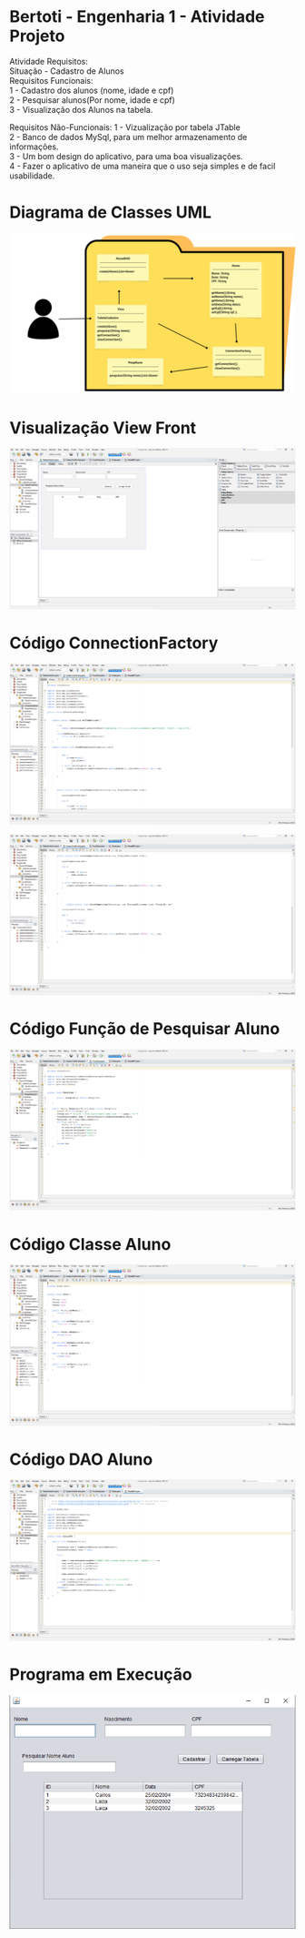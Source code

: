 # Bertoti - Engenharia 1 - Atividade Projeto



Atividade Requisitos:</br>
Situação - Cadastro de Alunos</br>
Requisitos Funcionais:</br>
1 - Cadastro dos alunos (nome, idade e cpf)</br>
2 - Pesquisar alunos(Por nome, idade e cpf)</br>
3 - Visualização dos Alunos na tabela.



Requisitos Não-Funcionais:
1 - Vizualização por tabela JTable</br>
2 - Banco de dados MySql, para um melhor armazenamento de informações.</br>
3 - Um bom design do aplicativo, para uma boa visualizações.</br>
4 - Fazer o aplicativo de uma maneira que o uso seja simples e de facil usabilidade.</br>

# Diagrama de Classes UML #

![Diagrama de Classes](https://github.com/CarlosKB/bertoti/blob/main/Engenharia%201/Atividade%20Projeto/Aluno.png)


# Visualização View Front #
![Diagrama de Classes](https://github.com/CarlosKB/bertoti/blob/main/Engenharia%201/Atividade%20Projeto/View%20Front.png)



# Código ConnectionFactory #

![Diagrama de Classes](https://github.com/CarlosKB/bertoti/blob/main/Engenharia%201/Atividade%20Projeto/Conecction%20Code%201.png)

![Diagrama de Classes](https://github.com/CarlosKB/bertoti/blob/main/Engenharia%201/Atividade%20Projeto/Connection%20Code%202.png)

# Código Função de Pesquisar Aluno #

![Diagrama de Classes](https://github.com/CarlosKB/bertoti/blob/main/Engenharia%201/Atividade%20Projeto/Code%20PesqAluno.png)

# Código Classe Aluno #

![Diagrama de Classes](https://github.com/CarlosKB/bertoti/blob/main/Engenharia%201/Atividade%20Projeto/model.bean%20Aluno.png)

# Código DAO Aluno #

![Diagrama de Classes](https://github.com/CarlosKB/bertoti/blob/main/Engenharia%201/Atividade%20Projeto/model.dao%20AlunoDAO.png)

# Programa em Execução #

![Diagrama de Classes](https://github.com/CarlosKB/bertoti/blob/main/Engenharia%201/Atividade%20Projeto/Programa%20em%20Execu%C3%A7%C3%A3o.png)



